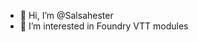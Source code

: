 - 👋 Hi, I’m @Salsahester
- 👀 I’m interested in Foundry VTT modules


<!---
Salsahester/Salsahester is a ✨ special ✨ repository because its `README.md` (this file) appears on your GitHub profile.
You can click the Preview link to take a look at your changes.
--->
